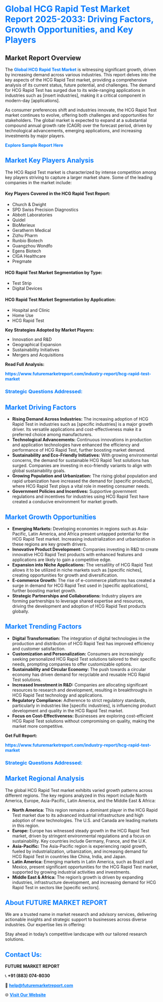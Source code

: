 <h1 style="color: #007BFF;">Global HCG Rapid Test Market Report 2025-2033: Driving Factors, Growth Opportunities, and Key Players</h1>

<section id="overview">
<h2>Market Report Overview</h2>
<p>The <a href="https://www.futuremarketreport.com/industry-report/hcg-rapid-test-market" style="color: #007BFF; text-decoration: none;"><strong>Global HCG Rapid Test Market</strong></a> is witnessing significant growth, driven by increasing demand across various industries. This report delves into the key aspects of the HCG Rapid Test market, providing a comprehensive analysis of its current status, future potential, and challenges. The demand for HCG Rapid Test has surged due to its wide-ranging applications in industries such as [insert industries], making it a critical component in modern-day [applications].</p>
<p>As consumer preferences shift and industries innovate, the HCG Rapid Test market continues to evolve, offering both challenges and opportunities for stakeholders. The global market is expected to expand at a substantial compound annual growth rate (CAGR) over the forecast period, driven by technological advancements, emerging applications, and increasing investments by major players.</p>
</section>

<section id="overview">
<p><a href="https://www.futuremarketreport.com/request-sample/reportId=127230" style="color: #007BFF; text-decoration: none;"><strong>Explore Sample Report Here</strong></a></p>
</section>

<section id="key-players">
<h2 style="color: #007BFF;">Market Key Players Analysis</h2>
<p>The HCG Rapid Test market is characterized by intense competition among key players striving to capture a larger market share. Some of the leading companies in the market include:</p>
<h4>Key Players Covered in the HCG Rapid Test Report:</h4>
<ul><li>Church &amp; Dwight</li><li>SPD Swiss Precision Diagnostics</li><li>Abbott Laboratories</li><li>Quidel</li><li>BioMerieux</li><li>Geratherm Medical</li><li>Zizhu Pharm</li><li>Runbio Biotech</li><li>Guangzhou Wondfo</li><li>Egens Biotech</li><li>CIGA Healthcare</li><li>Pregmate</li></ul>
<h4>HCG Rapid Test Market Segmentation by Type:</h4>
<ul><li>Test Strip</li><li>Digital Devices</li></ul>

<h4>HCG Rapid Test Market Segmentation by Application:</h4>
<ul><li>Hospital and Clinic</li><li>Home Use</li><li>HCG Rapid Test</li></ul>
<p><strong>Key Strategies Adopted by Market Players:</strong></p>
<ul>
<li>Innovation and R&D</li>
<li>Geographical Expansion</li>
<li>Sustainability Initiatives</li>
<li>Mergers and Acquisitions</li>
</ul>
</section>

<section>
<p><strong>Read Full Analysis: </strong></p><a href="https://www.futuremarketreport.com/industry-report/hcg-rapid-test-market" style="color: #007BFF; text-decoration: none;"><strong>https://www.futuremarketreport.com/industry-report/hcg-rapid-test-market</strong></a>
<h3 style="color: #007BFF;">Strategic Questions Addressed:</h3>
</section>

<section id="driving-factors">
<h2 style="color: #007BFF;">Market Driving Factors</h2>
<ul>
<li><strong>Rising Demand Across Industries:</strong> The increasing adoption of HCG Rapid Test in industries such as [specific industries] is a major growth driver. Its versatile applications and cost-effectiveness make it a preferred choice among manufacturers.</li>
<li><strong>Technological Advancements:</strong> Continuous innovations in production and application technologies have enhanced the efficiency and performance of HCG Rapid Test, further boosting market demand.</li>
<li><strong>Sustainability and Eco-Friendly Initiatives:</strong> With growing environmental concerns, the demand for sustainable HCG Rapid Test solutions has surged. Companies are investing in eco-friendly variants to align with global sustainability goals.</li>
<li><strong>Growing Population and Urbanization:</strong> The rising global population and rapid urbanization have increased the demand for [specific products], where HCG Rapid Test plays a vital role in meeting consumer needs.</li>
<li><strong>Government Policies and Incentives:</strong> Supportive government regulations and incentives for industries using HCG Rapid Test have created a conducive environment for market growth.</li>
</ul>
</section>

<section id="growth-opportunities">
<h2 style="color: #007BFF;">Market Growth Opportunities</h2>
<ul>
<li><strong>Emerging Markets:</strong> Developing economies in regions such as Asia-Pacific, Latin America, and Africa present untapped potential for the HCG Rapid Test market. Increasing industrialization and urbanization in these regions are key growth drivers.</li>
<li><strong>Innovative Product Development:</strong> Companies investing in R&D to create innovative HCG Rapid Test products with enhanced features and applications are likely to gain a competitive edge.</li>
<li><strong>Expansion into Niche Applications:</strong> The versatility of HCG Rapid Test allows it to be utilized in niche markets such as [specific niches], creating opportunities for growth and diversification.</li>
<li><strong>E-commerce Growth:</strong> The rise of e-commerce platforms has created a surge in demand for HCG Rapid Test used in [specific applications], further boosting market growth.</li>
<li><strong>Strategic Partnerships and Collaborations:</strong> Industry players are forming partnerships to leverage shared expertise and resources, driving the development and adoption of HCG Rapid Test products globally.</li>
</ul>
</section>

<section id="trending-factors">
<h2 style="color: #007BFF;">Market Trending Factors</h2>
<ul>
<li><strong>Digital Transformation:</strong> The integration of digital technologies in the production and distribution of HCG Rapid Test has improved efficiency and customer satisfaction.</li>
<li><strong>Customization and Personalization:</strong> Consumers are increasingly seeking personalized HCG Rapid Test solutions tailored to their specific needs, prompting companies to offer customizable options.</li>
<li><strong>Sustainability and Circular Economy:</strong> The push towards a circular economy has driven demand for recyclable and reusable HCG Rapid Test solutions.</li>
<li><strong>Increased Investment in R&D:</strong> Companies are allocating significant resources to research and development, resulting in breakthroughs in HCG Rapid Test technology and applications.</li>
<li><strong>Regulatory Compliance:</strong> Adherence to strict regulatory standards, particularly in industries like [specific industries], is influencing product development and quality in the HCG Rapid Test market.</li>
<li><strong>Focus on Cost-Effectiveness:</strong> Businesses are exploring cost-efficient HCG Rapid Test solutions without compromising on quality, making the market more competitive.</li>
</ul>
</section>

<section>
<p><strong>Get Full Report: </strong></p><a href="https://www.futuremarketreport.com/industry-report/hcg-rapid-test-market" style="color: #007BFF; text-decoration: none;"><strong>https://www.futuremarketreport.com/industry-report/hcg-rapid-test-market</strong></a>
<h3 style="color: #007BFF;">Strategic Questions Addressed:</h3>
</section>


<section id="regional-analysis">
<h2 style="color: #007BFF;">Market Regional Analysis</h2>
<p>The global HCG Rapid Test market exhibits varied growth patterns across different regions. The key regions analyzed in this report include North America, Europe, Asia-Pacific, Latin America, and the Middle East & Africa:</p>
<ul>
<li><strong>North America:</strong> This region remains a dominant player in the HCG Rapid Test market due to its advanced industrial infrastructure and high adoption of new technologies. The U.S. and Canada are leading markets in this region.</li>
<li><strong>Europe:</strong> Europe has witnessed steady growth in the HCG Rapid Test market, driven by stringent environmental regulations and a focus on sustainability. Key countries include Germany, France, and the U.K.</li>
<li><strong>Asia-Pacific:</strong> The Asia-Pacific region is experiencing rapid growth, fueled by industrialization, urbanization, and increasing demand for HCG Rapid Test in countries like China, India, and Japan.</li>
<li><strong>Latin America:</strong> Emerging markets in Latin America, such as Brazil and Mexico, present significant opportunities for the HCG Rapid Test market, supported by growing industrial activities and investments.</li>
<li><strong>Middle East & Africa:</strong> The region’s growth is driven by expanding industries, infrastructure development, and increasing demand for HCG Rapid Test in sectors like [specific sectors].</li>
</ul>
</section>

<footer>
<h2 style="color: #007BFF;">About FUTURE MARKET REPORT</h2>
<p>We are a trusted name in market research and advisory services, delivering actionable insights and strategic support to businesses across diverse industries. Our expertise lies in offering:</p>

<p>Stay ahead in today’s competitive landscape with our tailored research solutions.</p>

<h2 style="color: #007BFF;">Contact Us:</h2>
<p><strong>FUTURE MARKET REPORT</strong></p>
<p>📞 <strong>+91 (883) 074-8030</strong></p>
<p>📧 <strong><a href="mailto:help@futuremarketreport.com" style="color: #007BFF;">help@futuremarketreport.com</a></strong></p>
<p>🌐 <strong><a href="https://www.futuremarketreport.com/" style="color: #007BFF;">Visit Our Website</a></strong></p>
</footer>